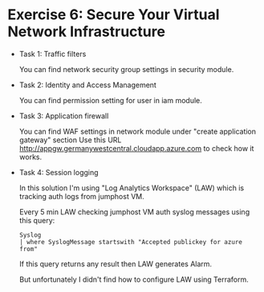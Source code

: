 # Exercise 6: Secure Your Virtual Network Infrastructure

* Task 1: Traffic filters

  You can find network security group settings in security module.

* Task 2: Identity and Access Management

  You can find permission setting for user in iam module.

* Task 3: Application firewall

  You can find WAF settings in network module under "create application gateway" section
  Use this URL http://appgw.germanywestcentral.cloudapp.azure.com to check how it works.

* Task 4: Session logging

  In this solution I'm using "Log Analytics Workspace" (LAW) which is tracking auth logs from jumphost VM.

  Every 5 min LAW checking jumphost VM auth syslog messages using this query:
  ```
  Syslog
  | where SyslogMessage startswith "Accepted publickey for azure from"
  ```
  If this query returns any result then LAW generates Alarm.

  But unfortunately I didn't find how to configure LAW using Terraform.